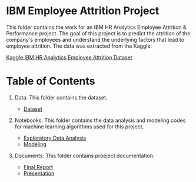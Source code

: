 # IBM Employee Attrition Project

This folder contains the work for an IBM HR Analytics Employee Attrition & Performance project. 
The goal of this project is to predict the attrition of the company's employees and understand the underlying factors that lead to employee attrition.
The data was extracted from the Kaggle:

[Kaggle IBM HR Analytics Employee Attrition Dataset](https://www.kaggle.com/pavansubhasht/ibm-hr-analytics-attrition-dataset)

# Table of Contents

1. Data: This folder contains the dataset.
  
   * [Dataset](https://github.com/fsoytemiz/Employee-Attrition/tree/main/Data)
  
2. Notebooks: This folder contains the data analysis and modeling codes for machine learning algorithms used for this project. 

   * [Exploratory Data Analysis](https://github.com/fsoytemiz/Employee-Attrition/blob/main/Notebooks/EDA.ipynb)
   * [Modeling](https://github.com/fsoytemiz/Employee-Attrition/blob/main/Notebooks/Modeling.ipynb)
   
3. Documents: This folder contains proeject documentation.
   * [Final Report](https://github.com/fsoytemiz/Employee-Attrition/blob/main/Documents/Predicting%20Employee%20Attrition%20-%20Report.pdf)
   * [Presentation](https://github.com/fsoytemiz/Employee-Attrition/blob/main/Documents/Predicting%20Employee%20Attrition%20-%20Presentation.pdf)
